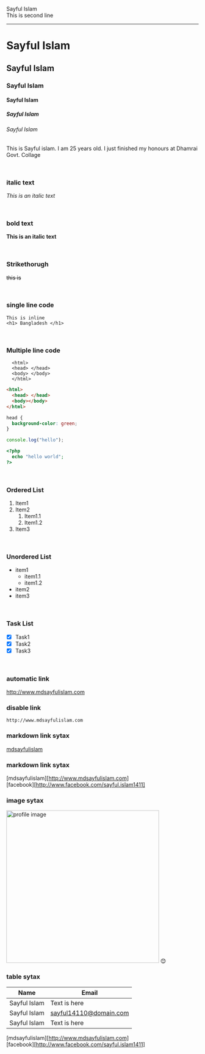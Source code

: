 <!--markdown tutorial-->

Sayful Islam<br/>
This is second line

---

# Sayful Islam

## Sayful Islam

### Sayful Islam

#### Sayful Islam

##### Sayful Islam

###### Sayful Islam

<p>This is Sayful islam. I am 25 years old. I just finished my honours at Dhamrai Govt. Collage</p>

<br/>

### italic text

_This is an italic text_

<br/>

### bold text

**This is an italic text**

<br/>

### Strikethorugh

~~this is~~

<br/>

### single line code

`This is inline`  
`<h1> Bangladesh </h1>`

<br/>

### Multiple line code

```
  <html>
  <head> </head>
  <body> </body>
  </html>
```

```html
<html>
  <head> </head>
  <body></body>
</html>
```

```css
head {
  background-color: green;
}
```

```javascript
console.log("hello");
```

```php
<?php
  echo "hello world";
?>
```

<br/>

### Ordered List

1. Item1
2. Item2
   1. Item1.1
   2. Item1.2
3. Item3

<br/>

### Unordered List

- item1
  - item1.1
  - item1.2
- item2
- item3

<br/>

### Task List

- [x] Task1
- [x] Task2
- [x] Task3

<br/>

### automatic link

http://www.mdsayfulislam.com

### disable link

`http://www.mdsayfulislam.com`

### markdown link sytax

[mdsayfulislam](http://www.mdsayfulislam.com)

### markdown link sytax
[mdsayfulislam][http://www.mdsayfulislam.com]  
[facebook][http://www.facebook.com/sayful.islam1411]
<br/>

### image sytax

<!-- ![profile](./images/me.jpg) -->
<img src="./images/me.JPG" width="400" title="profile image"/>
😊

<br/>

### table sytax

| Name         | Email                  |
| ------------ | ---------------------- |
| Sayful Islam | Text is here           |
| Sayful Islam | sayful14110@domain.com |
| Sayful Islam | Text is here           |

<!-- all link is here -->

[mdsayfulislam][http://www.mdsayfulislam.com]  
[facebook][http://www.facebook.com/sayful.islam1411]

